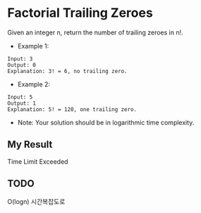# Factorial Trailing Zeroes

Given an integer n, return the number of trailing zeroes in n!.

- Example 1:

```
Input: 3
Output: 0
Explanation: 3! = 6, no trailing zero.
```

- Example 2:

```
Input: 5
Output: 1
Explanation: 5! = 120, one trailing zero.
```

- Note: Your solution should be in logarithmic time complexity.

## My Result

Time Limit Exceeded

## TODO 
O(logn) 시간복잡도로 
